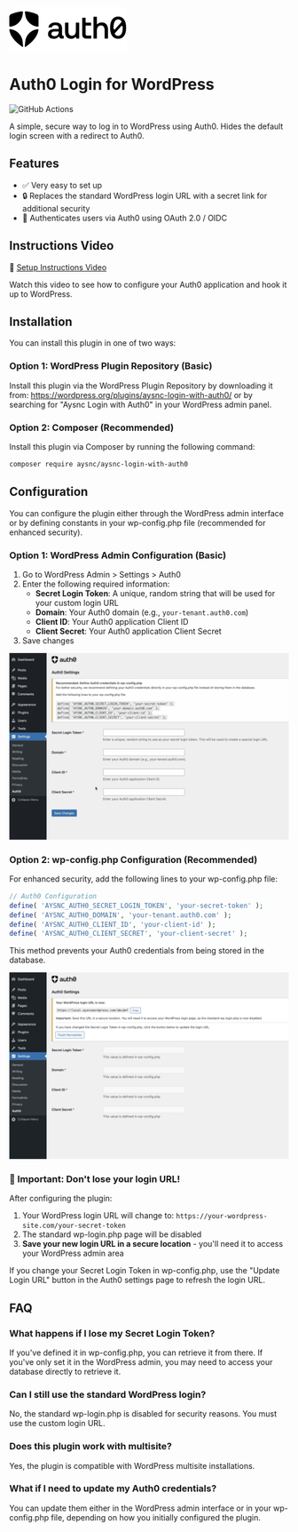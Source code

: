 ![Auth0 Logo](assets/auth0-logo.svg)

# Auth0 Login for WordPress

![GitHub Actions](https://github.com/Aysnc-Labs/aysnc-login-with-auth0/actions/workflows/tests.yml/badge.svg)

A simple, secure way to log in to WordPress using Auth0. Hides the default login screen with a redirect to Auth0.

## Features

- ✅ Very easy to set up
- 🔒 Replaces the standard WordPress login URL with a secret link for additional security
- 🔑 Authenticates users via Auth0 using OAuth 2.0 / OIDC

## Instructions Video

🍿 [Setup Instructions Video](https://vimeo.com/1104092077)

Watch this video to see how to configure your Auth0 application and hook it up to WordPress.

## Installation

You can install this plugin in one of two ways:

### Option 1: WordPress Plugin Repository (Basic)

Install this plugin via the WordPress Plugin Repository by downloading it from: https://wordpress.org/plugins/aysnc-login-with-auth0/ or by searching for "Aysnc Login with Auth0" in your WordPress admin panel.

### Option 2: Composer (Recommended)

Install this plugin via Composer by running the following command:

```bash
composer require aysnc/aysnc-login-with-auth0
```

## Configuration

You can configure the plugin either through the WordPress admin interface or by defining constants in your wp-config.php file (recommended for enhanced security).

### Option 1: WordPress Admin Configuration (Basic)

1. Go to WordPress Admin > Settings > Auth0
2. Enter the following required information:
   - **Secret Login Token**: A unique, random string that will be used for your custom login URL
   - **Domain**: Your Auth0 domain (e.g., `your-tenant.auth0.com`)
   - **Client ID**: Your Auth0 application Client ID
   - **Client Secret**: Your Auth0 application Client Secret
3. Save changes

![WordPress Admin Settings Screenshot](assets/screenshot-1.png)

### Option 2: wp-config.php Configuration (Recommended)

For enhanced security, add the following lines to your wp-config.php file:

```php
// Auth0 Configuration
define( 'AYSNC_AUTH0_SECRET_LOGIN_TOKEN', 'your-secret-token' );
define( 'AYSNC_AUTH0_DOMAIN', 'your-tenant.auth0.com' );
define( 'AYSNC_AUTH0_CLIENT_ID', 'your-client-id' );
define( 'AYSNC_AUTH0_CLIENT_SECRET', 'your-client-secret' );
```

This method prevents your Auth0 credentials from being stored in the database.

![WordPress Config Settings Screenshot](assets/screenshot-2.png)

### 🚨 Important: Don't lose your login URL!

After configuring the plugin:

1. Your WordPress login URL will change to: `https://your-wordpress-site.com/your-secret-token`
2. The standard wp-login.php page will be disabled
3. **Save your new login URL in a secure location** - you'll need it to access your WordPress admin area

If you change your Secret Login Token in wp-config.php, use the "Update Login URL" button in the Auth0 settings page to refresh the login URL.

## FAQ

### What happens if I lose my Secret Login Token?

If you've defined it in wp-config.php, you can retrieve it from there. If you've only set it in the WordPress admin, you may need to access your database directly to retrieve it.

### Can I still use the standard WordPress login?

No, the standard wp-login.php is disabled for security reasons. You must use the custom login URL.

### Does this plugin work with multisite?

Yes, the plugin is compatible with WordPress multisite installations.

### What if I need to update my Auth0 credentials?

You can update them either in the WordPress admin interface or in your wp-config.php file, depending on how you initially configured the plugin.
